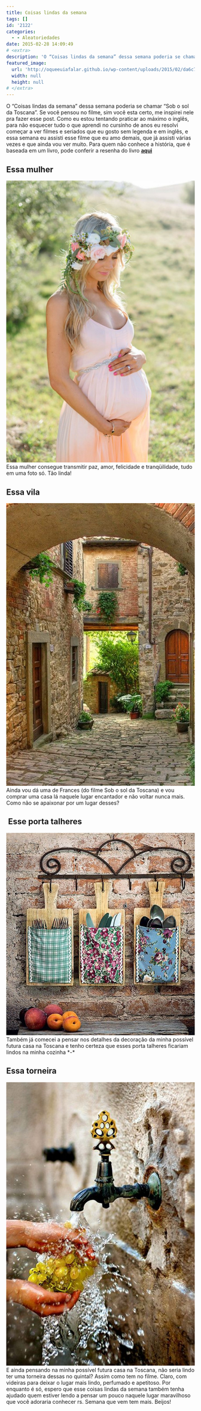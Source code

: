 ```yaml
---
title: Coisas lindas da semana
tags: []
id: '2122'
categories:
  - - Aleatoriedades
date: 2015-02-28 14:09:49
# <extra>
description: 'O “Coisas lindas da semana” dessa semana poderia se chamar “Sob o sol da Toscana”. Se você pensou no filme, sim você esta certo, me inspirei nele pra fazer esse post. Como eu estou tentando praticar ao máximo o inglês, para não esquecer tudo o que aprendi no cursinho de anos eu resolvi começar a ver filmes e seriados que eu gosto sem legenda e em inglês, e essa semana eu assisti esse filme que eu amo demais, que já assisti várias vezes e que ainda vou ver muito. Para quem não conhece a história, que é baseada em um livro, pode conferir a resenha do livro aqui Essa mulher Essa mulher consegue transmitir paz, amor, felicidade e tranqüilidade, tudo em uma foto só. Tão linda! Essa vila Ainda vou dá uma de Frances (do filme Sob o sol da Toscana) &hellip;'
featured_image: 
  url: 'http://oqueeuiafalar.github.io/wp-content/uploads/2015/02/da6c770e86440a10f3de1368bc9a071d-684x1024.jpg'
  width: null
  height: null
# </extra>
---
```


O “Coisas lindas da semana” dessa semana poderia se chamar “Sob o sol da Toscana”. Se você pensou no filme, sim você esta certo, me inspirei nele pra fazer esse post. Como eu estou tentando praticar ao máximo o inglês, para não esquecer tudo o que aprendi no cursinho de anos eu resolvi começar a ver filmes e seriados que eu gosto sem legenda e em inglês, e essa semana eu assisti esse filme que eu amo demais, que já assisti várias vezes e que ainda vou ver muito. Para quem não conhece a história, que é baseada em um livro, pode conferir a resenha do livro [**aqui**](http://natalia.blog.br/2014/07/10/16o-livro-do-ano-sob-o-sol-da-toscana/ "aqui")

## Essa mulher

[![mulher grávida linda](/wp-content/uploads/2015/02/da6c770e86440a10f3de1368bc9a071d-684x1024.jpg)](/wp-content/uploads/2015/02/da6c770e86440a10f3de1368bc9a071d.jpg) Essa mulher consegue transmitir paz, amor, felicidade e tranqüilidade, tudo em uma foto só. Tão linda!

## Essa vila

[![ruas na Toscana ](/wp-content/uploads/2015/02/15f2e27466cb0699babcd56cbe6698e3-683x1024.jpg)](/wp-content/uploads/2015/02/15f2e27466cb0699babcd56cbe6698e3.jpg) Ainda vou dá uma de Frances (do filme Sob o sol da Toscana) e vou comprar uma casa lá naquele lugar encantador e não voltar nunca mais. Como não se apaixonar por um lugar desses?

##  Esse porta talheres

[![porta talher diferente ](/wp-content/uploads/2015/02/8cdfad9ac51bc5230452558299ef9d72.jpg)](/wp-content/uploads/2015/02/8cdfad9ac51bc5230452558299ef9d72.jpg) Também já comecei a pensar nos detalhes da decoração da minha possível futura casa na Toscana e tenho certeza que esses porta talheres ficariam lindos na minha cozinha \*-\*

## Essa torneira

[![torneira bonita e rustica ](/wp-content/uploads/2015/02/cc82070164a7535b434e17927a7be209-681x1024.jpg)](/wp-content/uploads/2015/02/cc82070164a7535b434e17927a7be209.jpg) E ainda pensando na minha possível futura casa na Toscana, não seria lindo ter uma torneira dessas no quintal? Assim como tem no filme. Claro, com videiras para deixar o lugar mais lindo, perfumado e apetitoso. Por enquanto é só, espero que esse coisas lindas da semana também tenha ajudado quem estiver lendo a pensar um pouco naquele lugar maravilhoso que você adoraria conhecer rs. Semana que vem tem mais. Beijos!
